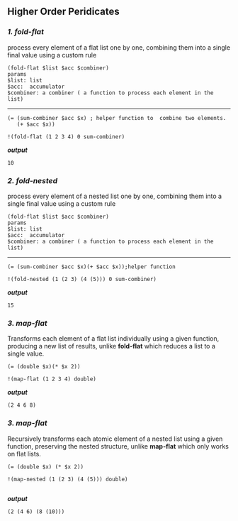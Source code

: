 ## Higher Order Peridicates

### ***1. fold-flat*** 
process every element of a flat list one by one, combining them into a single final value using a custom rule
```
(fold-flat $list $acc $combiner)
params
$list: list
$acc:  accumulator
$combiner: a combiner ( a function to process each element in the list)
```
***
```metta
(= (sum-combiner $acc $x) ; helper function to  combine two elements.
   (+ $acc $x))

!(fold-flat (1 2 3 4) 0 sum-combiner)
```
***output***
```metta
10
```
### ***2. fold-nested*** 
process every element of a nested list one by one, combining them into a single final value using a custom rule
```
(fold-flat $list $acc $combiner)
params
$list: list
$acc:  accumulator
$combiner: a combiner ( a function to process each element in the list)
```
***
```metta
(= (sum-combiner $acc $x)(+ $acc $x));helper function

!(fold-nested (1 (2 3) (4 (5))) 0 sum-combiner)
```
***output***
```metta
15
```
### ***3. map-flat*** 
Transforms each element of a flat list individually using a given function, producing a new list of results, unlike **fold-flat** which reduces a list to a single value.
```metta
(= (double $x)(* $x 2))

!(map-flat (1 2 3 4) double)

```
***output***
```metta
(2 4 6 8)
```
### ***3. map-flat*** 
Recursively transforms each atomic element of a nested list using a given function, preserving the nested structure, unlike **map-flat** which only works on flat lists.
```metta
(= (double $x) (* $x 2))

!(map-nested (1 (2 3) (4 (5))) double)


```
***output***
```metta
(2 (4 6) (8 (10)))
```